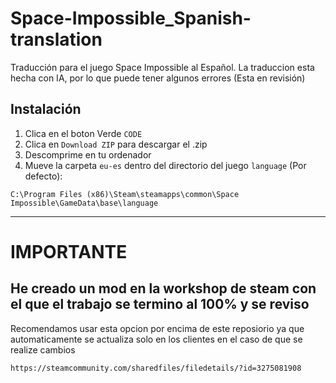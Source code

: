 # Space-Impossible_Spanish-translation
Traducción para el juego Space Impossible al Español.
La traduccion esta hecha con IA, por lo que puede tener algunos errores (Esta en revisión)

Instalación
-----
1. Clica en el boton Verde `CODE`
2. Clica en `Download ZIP` para descargar el .zip
3. Descomprime en tu ordenador
4. Mueve la carpeta `eu-es` dentro del directorio del juego `language` (Por defecto):
```
C:\Program Files (x86)\Steam\steamapps\common\Space Impossible\GameData\base\language
```

-----

# IMPORTANTE
## He creado un mod en la workshop de steam con el que el trabajo se termino al 100% y se reviso

Recomendamos usar esta opcion por encima de este reposiorio ya que automaticamente se actualiza solo en los clientes en el caso de que se realize cambios
```
https://steamcommunity.com/sharedfiles/filedetails/?id=3275081908
```

